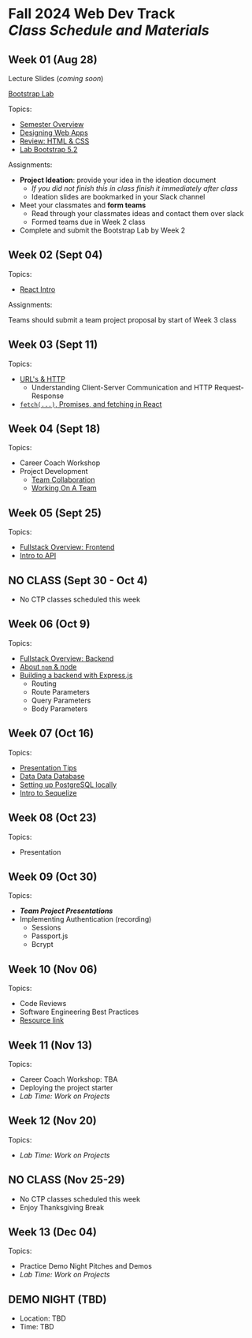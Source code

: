 # Fall 2024 Web Dev Track <br />_Class Schedule and Materials_

## Week 01 (Aug 28)

Lecture Slides (_coming soon_)

[Bootstrap Lab](https://github.com/CUNYTechPrep/lab-bootstrap-5.2)

Topics:

- [Semester Overview](https://docs.google.com/presentation/d/1p2ViVTMK-ISlmAnqQbL6bnvPAUyitXJD/edit?usp=sharing&ouid=103158384177618401609&rtpof=true&sd=true)
- [Designing Web Apps](https://docs.google.com/presentation/d/1IJGYBBABEUh91Fwjf3d1hi2QnSDB9J5D/edit?usp=sharing&ouid=103158384177618401609&rtpof=true&sd=true)
- [Review: HTML & CSS](https://docs.google.com/presentation/d/1OP9YI61xlxq5f2tXAntKr-gpPd742zKf/edit?usp=sharing&ouid=103158384177618401609&rtpof=true&sd=true)
- [Lab Bootstrap 5.2](https://docs.google.com/presentation/d/1mGgCZWFnBYfagEy624TpUYbab_aT8dSz/edit?usp=sharing&ouid=103158384177618401609&rtpof=true&sd=true)

Assignments:

- **Project Ideation**: provide your idea in the ideation document
  - _If you did not finish this in class finish it immediately after class_
  - Ideation slides are bookmarked in your Slack channel
- Meet your classmates and **form teams**
  - Read through your classmates ideas and contact them over slack
  - Formed teams due in Week 2 class
- Complete and submit the Bootstrap Lab by Week 2

## Week 02 (Sept 04)

Topics:

- [React Intro](https://docs.google.com/presentation/d/1bY37kUd1t6q40GPzCeqX8lDPsHbDXtc6/edit?usp=sharing&ouid=103158384177618401609&rtpof=true&sd=true)

Assignments:

Teams should submit a team project proposal by start of Week 3 class


## Week 03 (Sept 11)

Topics:

- [URL's & HTTP](https://docs.google.com/presentation/d/1I35K6h8TgFFRBGKyMEhmHzDKtgcnUhlX9EhCTal5pKE/edit?usp=sharing)
  - Understanding Client-Server Communication and HTTP Request-Response
- [`fetch(...)`, Promises, and fetching in React](https://docs.google.com/presentation/d/1hHMM91OriVQH8FydmqHchmiT8zFA-LkRCW0z7SKIsgM/edit?usp=sharing)

## Week 04 (Sept 18)

Topics:

- Career Coach Workshop
- Project Development
  - [Team Collaboration](https://docs.google.com/presentation/d/1gLWXxtnOo3T6u1e3Axi1pXkUD58WeDzcvvG_C6hYnjY/edit?usp=sharing)
  - [Working On A Team](https://docs.google.com/presentation/d/1sXnVS_ks__xHLJrEeBRtSc0BHlegtpqgblRvIfJC24c/edit?usp=sharing)

## Week 05 (Sept 25)

Topics:

- [Fullstack Overview: Frontend](https://docs.google.com/presentation/d/1JC_lCx5li1hQpQDKS4tRnI05J-Fl4kk-1U5kbFDnKtw/edit?usp=sharing)
- [Intro to API](https://docs.google.com/presentation/d/1OUOyFZ_rCOUVWa0_gtx4913xYldxFdUq2fp-gilUxDE/edit?usp=sharing)

## NO CLASS (Sept 30 - Oct 4)

- No CTP classes scheduled this week

## Week 06 (Oct 9)

Topics:

- [Fullstack Overview: Backend](https://docs.google.com/presentation/d/1CB0amE2fyxkYgOcX3OEaq8tj7iBLsmcBD-8-hZLTbBU/edit?usp=sharing)
- [About `npm` & node](https://docs.google.com/presentation/d/1Ui6FEzuqfsC917brGmACd3H1GjyJful4Z-N4sF0SiKU/edit?usp=sharing)
- [Building a backend with Express.js](https://docs.google.com/presentation/d/1hbzazAp4Wtz8llxeRs3fDwXRbdDgdn32czmQWbqE1tQ/edit?usp=sharing)
  - Routing
  - Route Parameters
  - Query Parameters
  - Body Parameters

## Week 07 (Oct 16)

Topics:
- [Presentation Tips](https://docs.google.com/presentation/d/1YRuDpXy7di9GBWRPyocvkA1n9GxdCOscXAR66Vvli9g/edit?pli=1#slide=id.p)
- [Data Data Database](https://docs.google.com/presentation/d/1oyxpzznt0A9xu31JM5-7MWweb_IRw_m-xVpBa_Np_RM/edit?usp=sharing)
- [Setting up PostgreSQL locally](https://github.com/CUNYTechPrep/project-starter/blob/main/_docs/local-postgresql.md)
- [Intro to Sequelize](https://github.com/CUNYTechPrep/learn-sequelize)

## Week 08 (Oct 23)

Topics:

- Presentation

  
## Week 09 (Oct 30)

Topics:

- **_Team Project Presentations_**
- Implementing Authentication (recording)
  - Sessions
  - Passport.js
  - Bcrypt

## Week 10 (Nov 06)

Topics:

- Code Reviews
- Software Engineering Best Practices
- [Resource link](http://web.mit.edu/6.005/www/fa16/classes/04-code-review/)

## Week 11 (Nov 13)

Topics:

- Career Coach Workshop: TBA
- Deploying the project starter
- _Lab Time: Work on Projects_

## Week 12 (Nov 20)

Topics:

- _Lab Time: Work on Projects_

## NO CLASS (Nov 25-29)

- No CTP classes scheduled this week
- Enjoy Thanksgiving Break

## Week 13 (Dec 04)

Topics:

- Practice Demo Night Pitches and Demos
- _Lab Time: Work on Projects_

## DEMO NIGHT (TBD)

- Location: TBD
- Time: TBD
